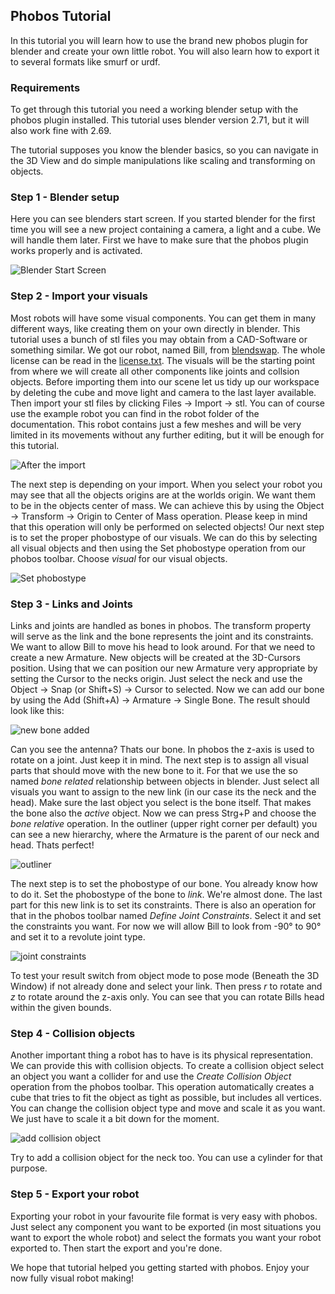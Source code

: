 ## Phobos Tutorial ##
In this tutorial you will learn how to use the brand new phobos plugin for blender and create your own little robot. You will also learn how to export it to several formats like smurf or urdf.

### Requirements ###
To get through this tutorial you need a working blender setup with the phobos plugin installed. This tutorial uses blender version 2.71, but it will also work fine with 2.69.
<!-- The next requirement will be eliminated, when we add a Step called Blender Basics -->
The tutorial supposes you know the blender basics, so you can navigate in the 3D View and do simple manipulations like scaling and transforming on objects.

### Step 1 - Blender setup ###

Here you can see blenders start screen. If you started blender for the first time you will see a new project containing a camera, a light and a cube. We will handle them later. First we have to make sure that the phobos plugin works properly and is activated.

![Blender Start Screen](img/blenderStartScreen.png)

### Step 2 - Import your visuals ###

Most robots will have some visual components. You can get them in many different ways, like creating them on your own directly in blender. This tutorial uses a bunch of stl files you may obtain from a CAD-Software or something similar. We got our robot, named Bill, from [blendswap](http://www.blendswap.com/ "blendswap"). The whole license can be read in the [license.txt](robot/license.txt "license.txt").
The visuals will be the starting point from where we will create all other components like joints and collsion objects. Before importing them into our scene let us tidy up our workspace by deleting the cube and move light and camera to the last layer available.
Then import your stl files by clicking Files -> Import -> stl. You can of course use the example robot you can find in the robot folder of the documentation. This robot contains just a few meshes and will be very limited in its movements without any further editing, but it will be enough for this tutorial. 

![After the import](img/afterImport.png)

The next step is depending on your import. When you select your robot you may see that all the objects origins are at the worlds origin. We want them to be in the objects center of mass. We can achieve this by using the Object -> Transform -> Origin to Center of Mass operation. Please keep in mind that this operation will only be performed on selected objects! Our next step is to set the proper phobostype of our visuals. We can do this by selecting all visual objects and then using the Set phobostype operation from our phobos toolbar. Choose *visual* for our visual objects. 

![Set phobostype](img/setphobostype.png)


### Step 3 - Links and Joints

Links and joints are handled as bones in phobos. The transform property will serve as the link and the bone represents the joint and its constraints. We want to allow Bill to move his head to look around. For that we need to create a new Armature. New objects will be created at the 3D-Cursors position. Using that we can position our new Armature very appropriate by setting the Cursor to the necks origin. Just select the neck and use the Object -> Snap (or Shift+S) -> Cursor to selected. Now we can add our bone by using the Add (Shift+A) -> Armature -> Single Bone. The result should look like this:

![new bone added](img/antenna.png)

Can you see the antenna? Thats our bone. In phobos the z-axis is used to rotate on a joint. Just keep it in mind. The next step is to assign all visual parts that should move with the new bone to it. For that we use the so named *bone related* relationship between objects in blender. Just select all visuals you want to assign to the new link (in our case its the neck and the head). Make sure the last object you select is the bone itself. That makes the bone also the *active* object. Now we can press Strg+P and choose the *bone relative* operation. In the outliner (upper right corner per default) you can see a new hierarchy, where the Armature is the parent of our neck and head. Thats perfect!

![outliner](img/outliner.png)

The next step is to set the phobostype of our bone. You already know how to do it. Set the phobostype of the bone to *link*. We're almost done. The last part for this new link is to set its constraints. There is also an operation for that in the phobos toolbar named *Define Joint Constraints*. Select it and set the constraints you want. For now we will allow Bill to look from -90° to 90° and set it to a revolute joint type.

![joint constraints](img/defineCons.png)

To test your result switch from object mode to pose mode (Beneath the 3D Window) if not already done and select your link. Then press *r* to rotate and *z* to rotate around the z-axis only. You can see that you can rotate Bills head within the given bounds.

### Step 4 - Collision objects ###

Another important thing a robot has to have is its physical representation. We can provide this with collision objects. To create a collision object select an object you want a collider for and use the *Create Collision Object* operation from the phobos toolbar. This operation automatically creates a cube that tries to fit the object as tight as possible, but includes all vertices. You can change the collision object type and move and scale it as you want. We just have to scale it a bit down for the moment.

![add collision object](img/collisionadd.png)

Try to add a collision object for the neck too. You can use a cylinder for that purpose.

### Step 5 - Export your robot ###

Exporting your robot in your favourite file format is very easy with phobos. Just select any component you want to be exported (in most situations you want to export the whole robot) and select the formats you want your robot exported to. Then start the export and you're done.

We hope that tutorial helped you getting started with phobos. Enjoy your now fully visual robot making!

